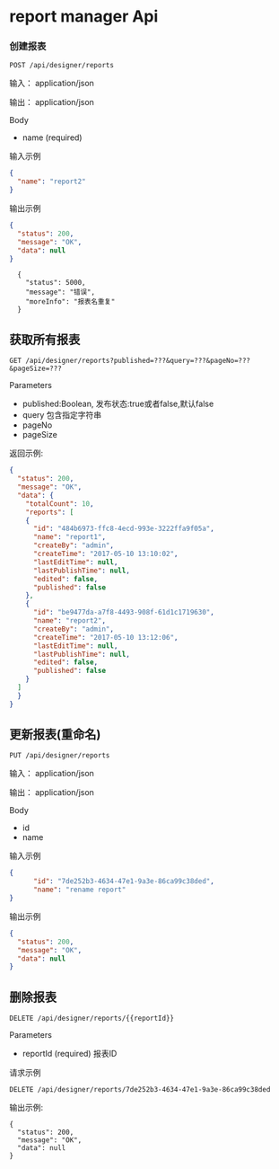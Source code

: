 # report manager Api

### 创建报表

```
POST /api/designer/reports
```

输入： application/json

输出： application/json

Body

- name (required)


输入示例
```json
{
  "name": "report2"
}
```

输出示例

```json
{
  "status": 200,
  "message": "OK",
  "data": null
}
```

```
  {
    "status": 5000,
    "message": "错误",
    "moreInfo": "报表名重复"
  }
```
## 获取所有报表

```
GET /api/designer/reports?published=???&query=???&pageNo=???&pageSize=???
```

Parameters

- published:Boolean, 发布状态:true或者false,默认false
- query  包含指定字符串
- pageNo
- pageSize


返回示例:

```json
{
  "status": 200,
  "message": "OK",
  "data": {
    "totalCount": 10,
    "reports": [
    {
      "id": "484b6973-ffc8-4ecd-993e-3222ffa9f05a",
      "name": "report1",
      "createBy": "admin",
      "createTime": "2017-05-10 13:10:02",
      "lastEditTime": null,
      "lastPublishTime": null,
      "edited": false,
      "published": false
    },
    {
      "id": "be9477da-a7f8-4493-908f-61d1c1719630",
      "name": "report2",
      "createBy": "admin",
      "createTime": "2017-05-10 13:12:06",
      "lastEditTime": null,
      "lastPublishTime": null,
      "edited": false,
      "published": false
    }
  ]
  }
}
```

## 更新报表(重命名)

```
PUT /api/designer/reports
```



输入： application/json

输出： application/json

Body

- id
- name

输入示例
```json
{
      "id": "7de252b3-4634-47e1-9a3e-86ca99c38ded",
      "name": "rename report"
}
```


输出示例

```json
{
  "status": 200,
  "message": "OK",
  "data": null
}
```


## 删除报表

```
DELETE /api/designer/reports/{{reportId}}
```


Parameters

- reportId (required) 报表ID


请求示例
```
DELETE /api/designer/reports/7de252b3-4634-47e1-9a3e-86ca99c38ded
```


输出示例:
```
{
  "status": 200,
  "message": "OK",
  "data": null
}
```


